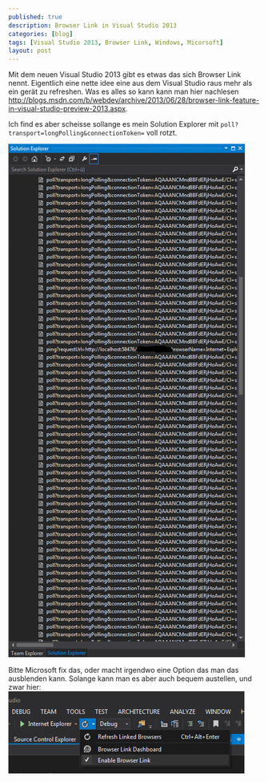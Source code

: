 ```yaml
---
published: true
description: Browser Link in Visual Studio 2013
categories: [blog]
tags: [Visual Studio 2013, Browser Link, Windows, Micorsoft]
layout: post
---
```


Mit dem neuen Visual Studio 2013 gibt es etwas das sich Browser Link nennt. Eigentlich eine nette idee eine aus dem Visual Studio raus mehr als ein gerät zu refreshen.
Was es alles so kann kann man hier nachlesen http://blogs.msdn.com/b/webdev/archive/2013/06/28/browser-link-feature-in-visual-studio-preview-2013.aspx. 

Ich find es aber scheisse sollange es mein Solution Explorer mit `poll?transport=longPolling&connectionToken=` voll rotzt.

![example](/blog-bilder/2014-03-06-Browser-Link-Visual-Studio-2013_img1.PNG)

Bitte Microsoft fix das, oder macht irgendwo eine Option das man das ausblenden kann. Solange kann man es aber auch bequem austellen, und zwar hier: ![fix](/blog-bilder/2014-03-06-Browser-Link-Visual-Studio-2013_img2.PNG)
